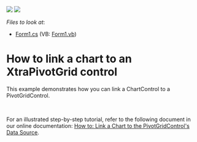 <!-- default badges list -->
[![](https://img.shields.io/badge/Open_in_DevExpress_Support_Center-FF7200?style=flat-square&logo=DevExpress&logoColor=white)](https://supportcenter.devexpress.com/ticket/details/E4983)
[![](https://img.shields.io/badge/📖_How_to_use_DevExpress_Examples-e9f6fc?style=flat-square)](https://docs.devexpress.com/GeneralInformation/403183)
<!-- default badges end -->
<!-- default file list -->
*Files to look at*:

* [Form1.cs](./CS/Pivot_Chart_1/Form1.cs) (VB: [Form1.vb](./VB/Pivot_Chart_1/Form1.vb))
<!-- default file list end -->
# How to link a chart to an XtraPivotGrid control


<p>This example demonstrates how you can link a ChartControl to a PivotGridControl.</p><br />
<p>For an illustrated step-by-step tutorial, refer to the following document in our online documentation: <a href="http://help.devexpress.com/#WindowsForms/CustomDocument5677"><u>How to: Link a Chart to the PivotGridControl's Data Source</u></a>.</p>

<br/>


